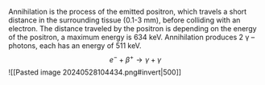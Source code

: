 Annihilation is the process of the emitted positron, which travels a short distance in the surrounding tissue (0.1-3 mm), before colliding with an electron. The distance traveled by the positron is depending on the energy of the positron, a maximum energy is 634 keV. Annihilation produces 2 γ – photons, each has an energy of 511 keV.
$$e^{-}+\beta^{+}\rightarrow \gamma+\gamma$$
![[Pasted image 20240528104434.png#invert|500]]